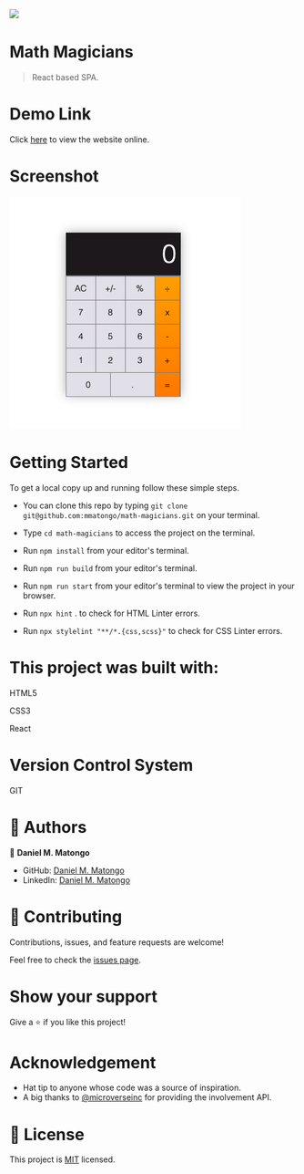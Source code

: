 ![](https://img.shields.io/badge/Microverse-blueviolet)

# Math Magicians

> React based SPA.  

# Demo Link

Click [here](https://mmatongo.github.io/math-magicians/) to view the website online.

# Screenshot

![Image of the desktop view](./img/1.png)

# Getting Started

To get a local copy up and running follow these simple steps.

- You can clone this repo by typing `git clone git@github.com:mmatongo/math-magicians.git` on your terminal.

- Type `cd math-magicians` to access the project on the terminal.
  
- Run `npm install` from your editor's terminal.

- Run `npm run build` from your editor's terminal.

- Run `npm run start` from your editor's terminal to view the project in your browser.

- Run `npx hint` . to check for HTML Linter errors.

- Run `npx stylelint "**/*.{css,scss}"` to check for CSS Linter errors.


# This project was built with:

HTML5

CSS3

React


# Version Control System

GIT

# 👤 Authors


👤 **Daniel M. Matongo**

- GitHub: [Daniel M. Matongo](https://github.com/mmatongo)
- LinkedIn: [Daniel M. Matongo](https://linkedin.com/in/mmatongo)


# 🤝 Contributing

Contributions, issues, and feature requests are welcome!

Feel free to check the [issues page](https://github.com/mmatongo/math-magicians/issues).

# Show your support

Give a ⭐️ if you like this project!

# Acknowledgement
- Hat tip to anyone whose code was a source of inspiration.
- A big thanks to [@microverseinc](https://github.com/microverseinc) for providing the involvement API.

# 📝 License

This project is [MIT](./MIT.md) licensed.
